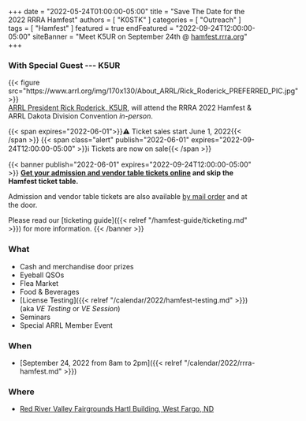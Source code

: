 +++
date = "2022-05-24T01:00:00-05:00"
title = "Save The Date for the 2022 RRRA Hamfest"
authors = [ "K0STK" ]
categories = [ "Outreach" ]
tags = [ "Hamfest" ]
featured = true
endFeatured = "2022-09-24T12:00:00-05:00"
siteBanner = "Meet K5UR on September 24th &commat; [hamfest.rrra.org](https://hamfest.rrra.org)"
+++
### With Special Guest --- K5UR
<div style="float:left;padding-right:1.4em;">
{{< figure src="https://www.arrl.org/img/170x130/About_ARRL/Rick_Roderick_PREFERRED_PIC.jpg" >}}
</div>
<p style="clear;both;"></p>

[ARRL President Rick Roderick, K5UR](https://www.arrl.org/president),
will attend the RRRA 2022 Hamfest & ARRL Dakota Division Convention
*in-person*.

{{< span expires="2022-06-01">}}:warning: Ticket sales start June 1, 2022{{< /span >}}
{{< span class="alert" publish="2022-06-01" expires="2022-09-24T12:00:00-05:00" >}}:information_source: Tickets are now on sale{{< /span >}}

<p style="clear:both;"></p>
<!--more-->

{{< banner publish="2022-06-01" expires="2022-09-24T12:00:00-05:00" >}}
**[Get your admission and vendor table tickets online](https://buytickets.at/redriverradioamateurs/700726/r/blog-save-the-date)
and skip the Hamfest ticket table.**

Admission and vendor table tickets are also available
[by mail order](https://cloud.rrra.org/index.php/s/4LSCD28maTmL7JT)
and at the door.

Please read our
[ticketing guide]({{< relref "/hamfest-guide/ticketing.md" >}})
for more information.
{{< /banner >}}

### What

* Cash and merchandise door prizes
* Eyeball QSOs
* Flea Market
* Food & Beverages
* [License Testing]({{< relref "/calendar/2022/hamfest-testing.md" >}}) (aka *VE Testing* or *VE Session*)
* Seminars
* Special ARRL Member Event

### When

* [September 24, 2022 from 8am to 2pm]({{< relref "/calendar/2022/rrra-hamfest.md" >}})

### Where

* [Red River Valley Fairgrounds Hartl Building, West Fargo, ND](/places/rrv-fairgrounds-hartl-building/)
